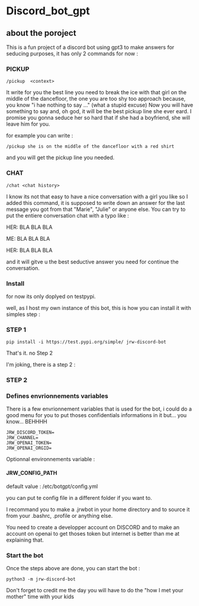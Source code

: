 # Discord_bot_gpt

## about the poroject 

This is a fun project of a discord bot using gpt3 to make answers for seducing purposes, 
it has only 2 commands for now :

### PICKUP

`/pickup  <context>`

It write for you the best line you need to break the ice with that girl on the middle of the dancefloor, the one you are too shy too approach because, you know "i hae nothing to say ..." (what a stupid excuse) Now you will have something to say and, oh god, it will be  the best pickup line she ever eard. I promise you gonna seduce her so hard that if she had a boyfriend, she will leave him for you.

for example you can write : 

`/pickup she is on the middle of the dancefloor with a red shirt`

and you will get the pickup line you needed.

### CHAT

`/chat <chat history>`

I know its not that easy to have a nice conversation with a girl you like so I added this command, it is supposed to write down an answer for the last message you got from that "Marie", "Julie" or anyone else.
You can try to put the entiere conversation chat with a typo like :

HER: BLA BLA BLA

ME: BLA BLA BLA

HER: BLA BLA BLA

and it will gitve u the best seductive answer you need for continue the conversation.


### Install

for now its only doplyed on testpypi.

well, as I host my own instance of this bot, this is how you can install it with simples step :

 ### STEP 1

`pip install -i https://test.pypi.org/simple/ jrw-discord-bot`

That's it. no Step 2

I'm joking, there is a step 2 :

### STEP 2

### Defines envrionnements variables

There is a few envrionnement variables that is used for the bot, i could do a good menu for you to put thoses confidentials informations in it but... you know... BEHHHH

```
JRW_DISCORD_TOKEN=
JRW_CHANNEL=
JRW_OPENAI_TOKEN=
JRW_OPENAI_ORGID=
```

Optionnal environnements variable :

#### JRW_CONFIG_PATH

default value : /etc/botgpt/config.yml

you can put te config file in a different folder if you want to.

I recommand you to make a .jrwbot in your home directory and to source it from your .bashrc, .profile or anything else.

You need to create a developper account on DISCORD and to make an account on openai to get thoses token but internet is better than me at explaining that.

### Start the bot

Once the steps above are done, you can start the bot : 

`python3 -m jrw-discord-bot`

Don't forget to credit me the day you will have to do the "how I met your mother" time with your kids